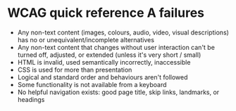 # WCAG quick reference A failures

- Any non-text content (images, colours, audio, video, visual descriptions) has no or unequivalent/incomplete alternatives
- Any non-text content that changes without user interaction can't be turned off, adjusted, or extended (unless it's very short / small)
- HTML is invalid, used semantically incorrectly, inaccessible
- CSS is used for more than presentation
- Logical and standard order and behaviours aren't followed
- Some functionality is not available from a keyboard
- No helpful navigation exists: good page title, skip links, landmarks, or headings
